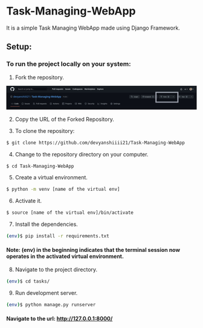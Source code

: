 # Task-Managing-WebApp

It is a simple Task Managing WebApp made using Django Framework.
## Setup:

### To run the project locally on your system:

1. Fork the repository.


<img src="src\assets\fork_tma.jpg"></img>


2. Copy the URL of the Forked Repository.
    
3. To clone the repository:

```sh
$ git clone https://github.com/devyanshiiii21/Task-Managing-WebApp
```
4. Change to the repository directory on your computer.

```sh
$ cd Task-Managing-WebApp
```
5. Create a virtual environment.

```sh
$ python -m venv [name of the virtual env]
```
6. Activate it.

```sh
$ source [name of the virtual env]/bin/activate
```
7. Install the dependencies.

```sh
(env)$ pip install -r requirements.txt
```
#### Note: (env) in the beginning indicates that the terminal session now operates in the activated virtual environment. 

8. Navigate to the project directory.
```sh
(env)$ cd tasks/
```

9. Run development server.
```sh
(env)$ python manage.py runserver
```
#### Navigate to the url: http://127.0.0.1:8000/
